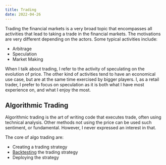 ```yaml
---
title: Trading
date: 2022-04-26
---
```


Trading the financial markets is a very broad topic that encompasses all activities that lead to taking a trade in the financial markets.
The motivations are very different depending on the actors. Some typical activities include:
+ Arbitrage
+ Speculation
+ Market Making

When I talk about trading, I refer to the activity of speculating on the evolution of price.
The other kind of activities tend to have an economical use case, but are at the same time exercised by bigger players.
I, as a retail trader, I prefer to focus on speculation as it is both what I have most experience on, and what I enjoy the most.

## Algorithmic Trading
Algorithmic trading is the art of writing code that executes trade, often using technical analysis.
Other methods not using the price can be used such sentiment, or fundamental. However, I never expressed an interest in that.

The core of algo trading are:
+ Creating a trading strategy
+ [Backtesting](ar0fhpgu) the trading strategy
+ Deploying the strategy
